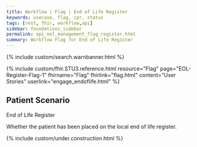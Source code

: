 ```yaml
---
title: Workflow | Flag | End of Life Register
keywords: usecase, flag, cpr, status
tags: [rest, fhir, workflow,api]
sidebar: foundations_sidebar
permalink: api_eol_management_flag_register.html
summary: Workflow Flag for End of Life Register
---
```


{% include custom/search.warnbanner.html %}

{% include custom/fhir.STU3.reference.html resource="Flag" page="EOL-Register-Flag-1" fhirname="Flag" fhirlink="flag.html" content="User Stories" userlink="engage_endoflife.html" %}

## Patient Scenario ##

End of Life Register

Whether the patient has been placed on the local end of life register.

{% include custom/under.construction.html %}